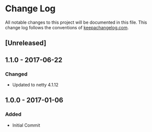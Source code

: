 # Change Log
All notable changes to this project will be documented in this file. This change log follows the conventions of [keepachangelog.com](http://keepachangelog.com/).

## [Unreleased]

## 1.1.0 - 2017-06-22
### Changed
- Updated to netty 4.1.12

## 1.0.0 - 2017-01-06
### Added
- Initial Commit

